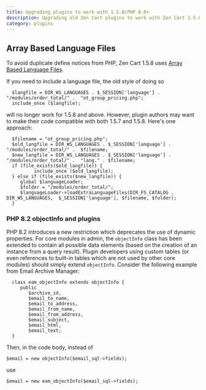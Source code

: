 ```yaml
---
title: Upgrading plugins to work with 1.5.8/PHP 8.0+ 
description: Upgrading old Zen Cart plugins to work with Zen Cart 1.5.8
category: plugins
---
```


## Array Based Language Files 
To avoid duplicate define notices from PHP, Zen Cart 1.5.8 uses [Array Based Language Files](/dev/languages/158_language_files/).

If you need to include a language file, the old style of doing so 

```
  $langfile = DIR_WS_LANGUAGES . $_SESSION['language'] . "/modules/order_total/" .  "ot_group_pricing.php";
  include_once ($langfile);
```

will no longer work for 1.5.8 and above.  However, plugin authors may want to make their code compatible with both 1.5.7 and 1.5.8.  Here's one approach: 

```
  $filename = "ot_group_pricing.php"; 
  $old_langfile = DIR_WS_LANGUAGES . $_SESSION['language'] . "/modules/order_total/" .  $filename; 
  $new_langfile = DIR_WS_LANGUAGES . $_SESSION['language'] . "/modules/order_total/" .  "lang." . $filename; 
  if (file_exists($old_langfile)) {
          include_once ($old_langfile);
  } else if (file_exists($new_langfile)) {
     global $languageLoader; 
     $folder = "/modules/order_total/"; 
     $languageLoader->loadExtraLanguageFiles(DIR_FS_CATALOG . DIR_WS_LANGUAGES,  $_SESSION['language'], $filename, $folder);
  }
```

### PHP 8.2 objectInfo and plugins 

PHP 8.2 introduces a new restriction which deprecates the use of dynamic properties.  For core modules in admin, the `objectInfo` class has been extended to contain all possible data elements (based on the creation of an instance from a query result).  Plugin developers using custom tables (or even references to built-in tables which are not used by other core modules) should simply extend `objectInfo`.  Consider the following example from Email Archive Manager: 

```
  class eam_objectInfo extends objectInfo {
     public 
        $archive_id, 
        $email_to_name,
        $email_to_address,
        $email_from_name,
        $email_from_address,
        $email_subject,
        $email_html,
        $email_text; 
  }

```

Then, in the code body, instead of  

```
$email = new objectInfo($email_sql->fields);
``` 

use 

```
$email = new eam_objectInfo($email_sql->fields);
```

